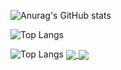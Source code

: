 ![Anurag's GitHub stats](https://github-readme-stats.vercel.app/api?username=dreamguxiang)

![Top Langs](https://github-readme-stats.vercel.app/api/top-langs/?username=dreamguxiang)

![Top Langs](https://github-readme-stats.vercel.app/api/top-langs/?username=dreamguxiang&layout=compact)
<a href="https://github.com/anuraghazra/github-readme-stats">
  <img align="center" src="https://github-readme-stats.vercel.app/api/pin/?username=anuraghazra&repo=github-readme-stats" />
</a>
<a href="https://github.com/anuraghazra/convoychat">
  <img align="center" src="https://github-readme-stats.vercel.app/api/pin/?username=anuraghazra&repo=convoychat" />
</a>
